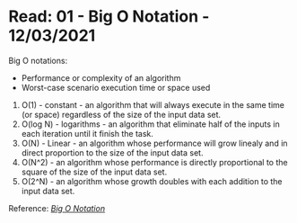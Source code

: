 # Read: 01 - Big O Notation - 12/03/2021

Big O notations:

- Performance or complexity of an algorithm
- Worst-case scenario execution time or space used

1. O(1) - constant - an algorithm that will always execute in the same time (or space) regardless of the size of the input data set.
2. O(log N) - logarithms - an algorithm that eliminate half of the inputs in each iteration until it finish the task.
3. O(N) - Linear - an algorithm whose performance will grow linealy and in direct proportion to the size of the input data set.
4. O(N^2) - an algorithm whose performance is directly proportional to the square of the size of the input data set.
5. O(2^N) - an algorithm whose growth doubles with each addition to the input data set.

Reference: _[Big O Notation](https://rob-bell.net/2009/06/a-beginners-guide-to-big-o-notation)_
